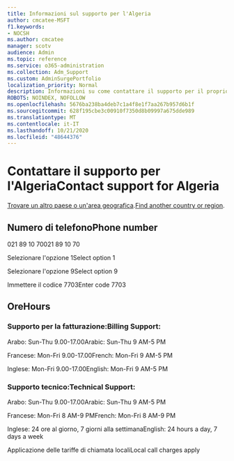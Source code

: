 ```yaml
---
title: Informazioni sul supporto per l'Algeria
author: cmcatee-MSFT
f1.keywords:
- NOCSH
ms.author: cmcatee
manager: scotv
audience: Admin
ms.topic: reference
ms.service: o365-administration
ms.collection: Adm_Support
ms.custom: AdminSurgePortfolio
localization_priority: Normal
description: Informazioni su come contattare il supporto per il proprio paese o area geografica.
ROBOTS: NOINDEX, NOFOLLOW
ms.openlocfilehash: 5676ba238ba4deb7c1a4f8e1f7aa267b957d6b1f
ms.sourcegitcommit: 628f195cbe3c00910f7350d8b09997a675dde989
ms.translationtype: MT
ms.contentlocale: it-IT
ms.lasthandoff: 10/21/2020
ms.locfileid: "48644376"
---
```

# <a name="contact-support-for-algeria"></a><span data-ttu-id="cd775-103">Contattare il supporto per l'Algeria</span><span class="sxs-lookup"><span data-stu-id="cd775-103">Contact support for Algeria</span></span>

<span data-ttu-id="cd775-104">[Trovare un altro paese o un'area geografica](../contact-support-for-business-products.md).</span><span class="sxs-lookup"><span data-stu-id="cd775-104">[Find another country or region](../contact-support-for-business-products.md).</span></span>

## <a name="phone-number"></a><span data-ttu-id="cd775-105">Numero di telefono</span><span class="sxs-lookup"><span data-stu-id="cd775-105">Phone number</span></span>
<span data-ttu-id="cd775-106">021 89 10 70</span><span class="sxs-lookup"><span data-stu-id="cd775-106">021 89 10 70</span></span>

<span data-ttu-id="cd775-107">Selezionare l'opzione 1</span><span class="sxs-lookup"><span data-stu-id="cd775-107">Select option 1</span></span>

<span data-ttu-id="cd775-108">Selezionare l'opzione 9</span><span class="sxs-lookup"><span data-stu-id="cd775-108">Select option 9</span></span>

<span data-ttu-id="cd775-109">Immettere il codice 7703</span><span class="sxs-lookup"><span data-stu-id="cd775-109">Enter code 7703</span></span>

## <a name="hours"></a><span data-ttu-id="cd775-110">Ore</span><span class="sxs-lookup"><span data-stu-id="cd775-110">Hours</span></span>
### <a name="billing-support"></a><span data-ttu-id="cd775-111">Supporto per la fatturazione:</span><span class="sxs-lookup"><span data-stu-id="cd775-111">Billing Support:</span></span>

<span data-ttu-id="cd775-112">Arabo: Sun-Thu 9.00-17.00</span><span class="sxs-lookup"><span data-stu-id="cd775-112">Arabic: Sun-Thu 9 AM-5 PM</span></span>

<span data-ttu-id="cd775-113">Francese: Mon-Fri 9.00-17.00</span><span class="sxs-lookup"><span data-stu-id="cd775-113">French: Mon-Fri 9 AM-5 PM</span></span>

<span data-ttu-id="cd775-114">Inglese: Mon-Fri 9.00-17.00</span><span class="sxs-lookup"><span data-stu-id="cd775-114">English: Mon-Fri 9 AM-5 PM</span></span>

### <a name="technical-support"></a><span data-ttu-id="cd775-115">Supporto tecnico:</span><span class="sxs-lookup"><span data-stu-id="cd775-115">Technical Support:</span></span>

<span data-ttu-id="cd775-116">Arabo: Sun-Thu 9.00-17.00</span><span class="sxs-lookup"><span data-stu-id="cd775-116">Arabic: Sun-Thu 9 AM-5 PM</span></span>

<span data-ttu-id="cd775-117">Francese: Mon-Fri 8 AM-9 PM</span><span class="sxs-lookup"><span data-stu-id="cd775-117">French: Mon-Fri 8 AM-9 PM</span></span>

<span data-ttu-id="cd775-118">Inglese: 24 ore al giorno, 7 giorni alla settimana</span><span class="sxs-lookup"><span data-stu-id="cd775-118">English: 24 hours a day, 7 days a week</span></span>

<span data-ttu-id="cd775-119">Applicazione delle tariffe di chiamata locali</span><span class="sxs-lookup"><span data-stu-id="cd775-119">Local call charges apply</span></span>

